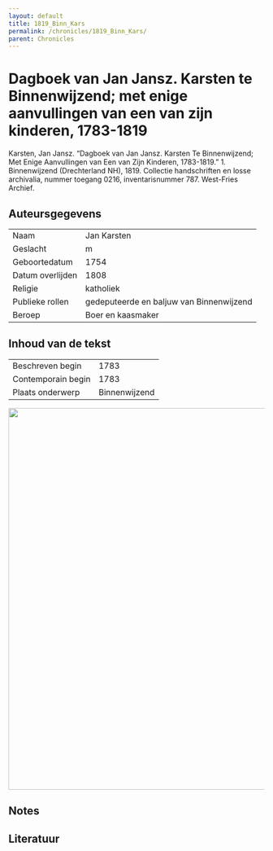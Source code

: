 ```yaml
---
layout: default
title: 1819_Binn_Kars
permalink: /chronicles/1819_Binn_Kars/
parent: Chronicles
--- 
```



# Dagboek van Jan Jansz. Karsten te Binnenwijzend; met enige aanvullingen van een van zijn kinderen, 1783-1819 

Karsten, Jan Jansz. “Dagboek van Jan Jansz. Karsten Te Binnenwijzend; Met Enige Aanvullingen van Een van Zijn Kinderen, 1783-1819.” 1. Binnenwijzend (Drechterland NH), 1819. Collectie handschriften en losse archivalia, nummer toegang 0216, inventarisnummer 787. West-Fries Archief. 

## Auteursgegevens 

| | | 
| --------------- | --------------- | 
| Naam | Jan Karsten | 
| Geslacht | m | 
 | Geboortedatum | 1754 | 
| Datum overlijden | 1808 | 
| Religie | katholiek | 
| Publieke rollen | gedeputeerde en baljuw van Binnenwijzend | 
| Beroep | Boer en kaasmaker | 

## Inhoud van de tekst 

| | | 
| --------------- | --------------- | 
| Beschreven begin | 1783 | 
| Contemporain begin | 1783 | 
| Plaats onderwerp | Binnenwijzend | 

[<img src="..\..\barplots_chronicles\1819_Binn_Kars.jpg" width="750"/>](..\..\barplots_chronicles\1819_Binn_Kars.jpg) 

## Notes 

## Literatuur 

